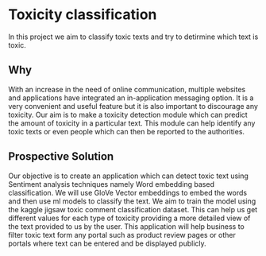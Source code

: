 # Toxicity classification

In this project we aim to classify toxic texts and try to detirmine which text is toxic.

## Why 

With an increase in the need of online communication, multiple websites and applications have integrated an in-application messaging option. It is a very convenient and useful feature but it is also important to discourage any toxicity.
Our aim is to make a toxicity detection module which can predict the amount of toxicity in a particular text. This module can help identify any toxic texts or even people which can then be reported to the authorities.


## Prospective Solution

Our objective is to create an application which can detect toxic text using Sentiment analysis techniques namely Word embedding based classification. We will use GloVe Vector embeddings to embed the words and then use ml models to classify the text.
We aim to train the model using the kaggle jigsaw toxic comment classification dataset. This can help us get different values for each type of toxicity providing a more detailed view of the text provided to us by the user. 
This application will help business to filter toxic text form any portal such as product review pages or other portals where text can be entered and be displayed publicly.


